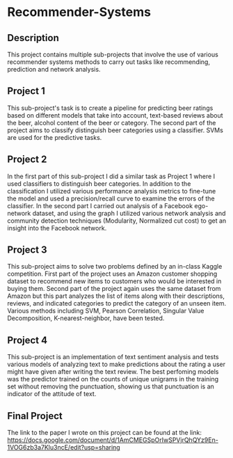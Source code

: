 # Recommender-Systems
## Description
This project contains multiple sub-projects that involve the use of various recommender systems methods to carry out tasks like recommending, prediction and network analysis.

## Project 1
This sub-project's task is to create a pipeline for predicting beer ratings based on different models that take into account, text-based reviews about the beer, alcohol content of the beer or category. The second part of the project aims to classify distinguish beer categories using a classifier. SVMs are used for the predictive tasks.

## Project 2
In the first part of this sub-project I did a similar task as Project 1 where I used classifiers to distinguish beer categories. In addition to the classification I utilized various performance analysis metrics to fine-tune the model and used a precision/recall curve to examine the errors of the classifier. In the second part I carried out analysis of a Facebook ego-network dataset, and using the graph I utilized various network analysis and community detection techniques (Modularity, Normalized cut cost) to get an insight into the Facebook network.

## Project 3
This sub-project aims to solve two problems defined by an in-class Kaggle competition. First part of the project uses an Amazon customer shopping dataset to recommend new items to customers who would be interested in buying them. Second part of the project again uses the same dataset from Amazon but this part analyzes the list of items along with their descriptions, reviews, and indicated categories to predict the category of an unseen item. Various methods including SVM, Pearson Correlation, Singular Value Decomposition, K-nearest-neighbor, have been tested.

## Project 4
This sub-project is an implementation of text sentiment analysis and tests various models of analyzing text to make predictions about the rating a user might have given after writing the text review. The best perfoming models was the predictor trained on the counts of unique unigrams in the training set without removing the punctuation, showing us that punctuation is an indicator of the attitude of text.

## Final Project
The link to the paper I wrote on this project can be found at the link: https://docs.google.com/document/d/1AmCMEGSpOrIwSPVjrQhQYz9En-1VOG6zb3a7Klu3ncE/edit?usp=sharing
